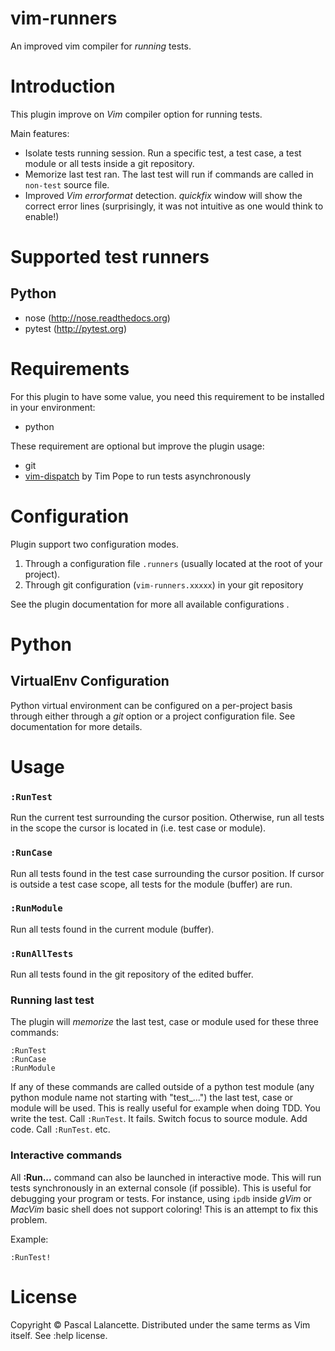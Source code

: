 vim-runners
===========

An improved vim compiler for *running* tests.

Introduction
============

This plugin improve on *Vim* compiler option for running tests.

Main features:

*   Isolate tests running session. Run a specific test, a test case, a test
    module or all tests inside a git repository.
*   Memorize last test ran. The last test will run if commands are called
    in `non-test` source file.
*   Improved *Vim* *errorformat* detection. *quickfix* window will show the
    correct error lines (surprisingly, it was not intuitive as one would
    think to enable!)

Supported test runners
======================

Python
------

* nose (http://nose.readthedocs.org)
* pytest (http://pytest.org)


Requirements
============

For this plugin to have some value, you need this requirement to be installed in
your environment:

- python

These requirement are optional but improve the plugin usage:

- git
- [vim-dispatch](https://github.com/tpope/vim-dispatch) by Tim Pope to run tests asynchronously

Configuration
=============

Plugin support two configuration modes.

1. Through a configuration file `.runners` (usually located at the root of your
   project).
1. Through git configuration (`vim-runners.xxxxx`) in your git repository

See the plugin documentation for more all available configurations .

Python
======

VirtualEnv Configuration
------------------------

Python virtual environment can be configured on a per-project basis through
either through a *git* option or a project configuration file. See documentation
for more details.


Usage
=====

### `:RunTest`

Run the current test surrounding the cursor position.  Otherwise, run all tests in the scope the cursor is located in (i.e. test case or module).

### `:RunCase`

Run all tests found in the test case surrounding the cursor position. If cursor is outside a test case scope, all tests for the module (buffer) are run.

### `:RunModule`

Run all tests found in the current module (buffer).

### `:RunAllTests`

Run all tests found in the git repository of the edited buffer.

### Running last test

The plugin will *memorize* the last test, case or module used for these three commands:

    :RunTest
    :RunCase
    :RunModule

If any of these commands are called outside of a python test module (any python
module name not starting with "test_...") the last test, case or module will be
used. This is really useful for example when doing TDD. You write the test. Call
`:RunTest`. It fails. Switch focus to source module. Add code. Call `:RunTest`.
etc.

### Interactive commands

All **:Run...** command can also be launched in interactive mode. This will run
tests synchronously in an external console (if possible). This is useful for
debugging your program or tests. For instance, using `ipdb` inside *gVim* or
*MacVim* basic shell does not support coloring! This is an attempt to fix this
problem.

Example:

    :RunTest!


License
=======

Copyright © Pascal Lalancette. Distributed under the same terms as Vim itself. See :help license.
